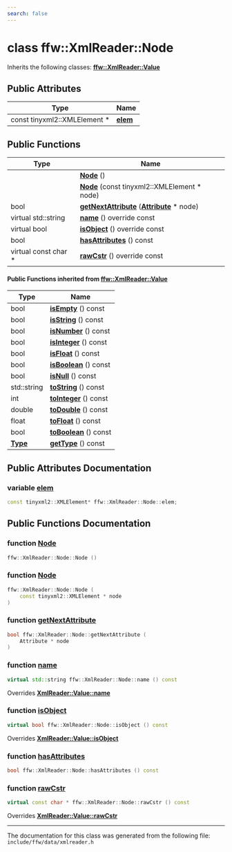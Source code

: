 ```yaml
---
search: false
---
```


# class ffw::XmlReader::Node



Inherits the following classes: **[ffw::XmlReader::Value](classffw_1_1_xml_reader_1_1_value.md)**

## Public Attributes

|Type|Name|
|-----|-----|
|const tinyxml2::XMLElement \*|[**elem**](classffw_1_1_xml_reader_1_1_node.md#1a005ff222b38bf3a29db9fe1027a545c5)|


## Public Functions

|Type|Name|
|-----|-----|
||[**Node**](classffw_1_1_xml_reader_1_1_node.md#1ad3d2ed3c2ada8e1fa87bab4304c05393) () |
||[**Node**](classffw_1_1_xml_reader_1_1_node.md#1ae2419cc71d8ad197b904f31d2160ff46) (const tinyxml2::XMLElement \* node) |
|bool|[**getNextAttribute**](classffw_1_1_xml_reader_1_1_node.md#1acbb9f6e71063d65b161427d9609720ba) (**[Attribute](classffw_1_1_xml_reader_1_1_attribute.md)** \* node) |
|virtual std::string|[**name**](classffw_1_1_xml_reader_1_1_node.md#1ae3a30bac0b014df45a1d7e6722d90773) () override const |
|virtual bool|[**isObject**](classffw_1_1_xml_reader_1_1_node.md#1af5855e40022c69c4d8bd44c2b9c935e7) () override const |
|bool|[**hasAttributes**](classffw_1_1_xml_reader_1_1_node.md#1a7b426046792bf29a03198846ff487d98) () const |
|virtual const char \*|[**rawCstr**](classffw_1_1_xml_reader_1_1_node.md#1a790fd584fd03b0b127245d5c31c403eb) () override const |


#### Public Functions inherited from [ffw::XmlReader::Value](classffw_1_1_xml_reader_1_1_value.md)

|Type|Name|
|-----|-----|
|bool|[**isEmpty**](classffw_1_1_xml_reader_1_1_value.md#1a7f6c69a6afd6d166e6a7060cc85f686d) () const |
|bool|[**isString**](classffw_1_1_xml_reader_1_1_value.md#1ab9a86e3bac0e4f2031a12c41e63d170f) () const |
|bool|[**isNumber**](classffw_1_1_xml_reader_1_1_value.md#1a36dda67412b32e89b83cc75758910deb) () const |
|bool|[**isInteger**](classffw_1_1_xml_reader_1_1_value.md#1abcdcbc4a9b81475405032bfb025b14f3) () const |
|bool|[**isFloat**](classffw_1_1_xml_reader_1_1_value.md#1afba3f88e31c74423852dba3ff2e588c0) () const |
|bool|[**isBoolean**](classffw_1_1_xml_reader_1_1_value.md#1a4e61f37c8f11e8265018e21c407620a5) () const |
|bool|[**isNull**](classffw_1_1_xml_reader_1_1_value.md#1a3524e402c9fd38744cc7d35f2bd00add) () const |
|std::string|[**toString**](classffw_1_1_xml_reader_1_1_value.md#1aac5994ffef325c9acb59161fdd5db891) () const |
|int|[**toInteger**](classffw_1_1_xml_reader_1_1_value.md#1aef9d5a2fd7153bc1808323a6903fc69c) () const |
|double|[**toDouble**](classffw_1_1_xml_reader_1_1_value.md#1a30c805f40309216701f6e47cfae8e045) () const |
|float|[**toFloat**](classffw_1_1_xml_reader_1_1_value.md#1af605d0fd1eb5fc502772333624b9efd2) () const |
|bool|[**toBoolean**](classffw_1_1_xml_reader_1_1_value.md#1a3d4d61d13cbada5bf8a6eeecdf711e2a) () const |
|**[Type](classffw_1_1_xml_reader.md#1a9e191e1a49c0fe3991a7816ddcad353e)**|[**getType**](classffw_1_1_xml_reader_1_1_value.md#1aa137e01cb53bdd11108a1abca4e6856e) () const |


## Public Attributes Documentation

### variable <a id="1a005ff222b38bf3a29db9fe1027a545c5" href="#1a005ff222b38bf3a29db9fe1027a545c5">elem</a>

```cpp
const tinyxml2::XMLElement* ffw::XmlReader::Node::elem;
```



## Public Functions Documentation

### function <a id="1ad3d2ed3c2ada8e1fa87bab4304c05393" href="#1ad3d2ed3c2ada8e1fa87bab4304c05393">Node</a>

```cpp
ffw::XmlReader::Node::Node ()
```



### function <a id="1ae2419cc71d8ad197b904f31d2160ff46" href="#1ae2419cc71d8ad197b904f31d2160ff46">Node</a>

```cpp
ffw::XmlReader::Node::Node (
    const tinyxml2::XMLElement * node
)
```



### function <a id="1acbb9f6e71063d65b161427d9609720ba" href="#1acbb9f6e71063d65b161427d9609720ba">getNextAttribute</a>

```cpp
bool ffw::XmlReader::Node::getNextAttribute (
    Attribute * node
)
```



### function <a id="1ae3a30bac0b014df45a1d7e6722d90773" href="#1ae3a30bac0b014df45a1d7e6722d90773">name</a>

```cpp
virtual std::string ffw::XmlReader::Node::name () const
```

Overrides **[XmlReader::Value::name](classffw_1_1_xml_reader_1_1_value.md#1a757d9d2bc4361f698955aef137e33468)**


### function <a id="1af5855e40022c69c4d8bd44c2b9c935e7" href="#1af5855e40022c69c4d8bd44c2b9c935e7">isObject</a>

```cpp
virtual bool ffw::XmlReader::Node::isObject () const
```

Overrides **[XmlReader::Value::isObject](classffw_1_1_xml_reader_1_1_value.md#1aa11ae43e9e2e0d99bc51518df4801478)**


### function <a id="1a7b426046792bf29a03198846ff487d98" href="#1a7b426046792bf29a03198846ff487d98">hasAttributes</a>

```cpp
bool ffw::XmlReader::Node::hasAttributes () const
```



### function <a id="1a790fd584fd03b0b127245d5c31c403eb" href="#1a790fd584fd03b0b127245d5c31c403eb">rawCstr</a>

```cpp
virtual const char * ffw::XmlReader::Node::rawCstr () const
```

Overrides **[XmlReader::Value::rawCstr](classffw_1_1_xml_reader_1_1_value.md#1ac426cc42a61b45b993442905b6afaa0b)**




----------------------------------------
The documentation for this class was generated from the following file: `include/ffw/data/xmlreader.h`
